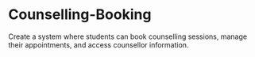 # Counselling-Booking
Create a system where students can book counselling sessions, manage their appointments, and access counsellor information.
